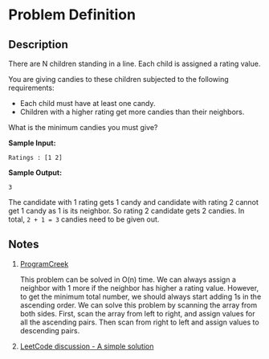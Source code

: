 # Problem Definition

## Description

There are N children standing in a line. Each child is assigned a rating value.

You are giving candies to these children subjected to the following requirements:

* Each child must have at least one candy.
* Children with a higher rating get more candies than their neighbors.

What is the minimum candies you must give?

**Sample Input:**

```text
Ratings : [1 2]
```

**Sample Output:**

```text
3
```

The candidate with 1 rating gets 1 candy and candidate with rating 2 cannot get 1 candy as 1 is its neighbor. So rating 2 candidate gets 2 candies. In total, `2 + 1 = 3` candies need to be given out.

## Notes

1. [ProgramCreek](https://www.programcreek.com/2014/03/leetcode-candy-java/)

    This problem can be solved in O(n) time.
    We can always assign a neighbor with 1 more if the neighbor has higher a rating value. However, to get the minimum total number, we should always start adding 1s in the ascending order. We can solve this problem by scanning the array from both sides. First, scan the array from left to right, and assign values for all the ascending pairs. Then scan from right to left and assign values to descending pairs.

1. [LeetCode discussion -  A simple solution](https://leetcode.com/problems/candy/discuss/42769/A-simple-solution)